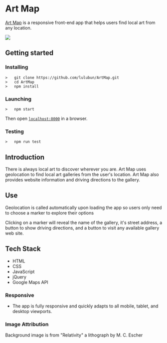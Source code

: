 <h1>Art Map</h1>
<p><a href="https://lulubun.github.io/ArtMap/">Art Map</a> is a responsive front-end app that helps users find local art from any location.</p>
<img src="responsiveArt.png">

## Getting started
### Installing
```
>   git clone https://github.com/lulubun/ArtMap.git
>   cd ArtMap
>   npm install
```
### Launching
```
>   npm start
```
Then open [`localhost:8000`](http://localhost:8000) in a browser.
### Testing
```
>   npm run test
```

<h2>Introduction</h2>
<p>There is always local art to discover wherever you are. Art Map uses geolocation to find local art galleries from the user's location. Art Map also provides website information and driving directions to the gallery.</p>

<h2>Use</h2>
<p>Geolocation is called automatically upon loading the app so users only need to choose a marker to explore their options</p>
<p>Clicking on a marker will reveal the name of the gallery, it's street address, a button to show driving directions, and a button to visit any available gallery web site.</p>

<h2>Tech Stack</h2>
<ul>
  <li>HTML</li>
  <li>CSS</li>
  <li>JavaScript</li>
  <li>jQuery</li>
  <li>Google Maps API</li>
</ul>

<h3>Responsive</h3>
<ul>
  <li>The app is fully responsive and quickly adapts to all mobile, tablet, and desktop viewports.</li>
</ul>

<h3>Image Attribution</h3>
<p>Background image is from "Relativity" a lithograph by M. C. Escher</p>
